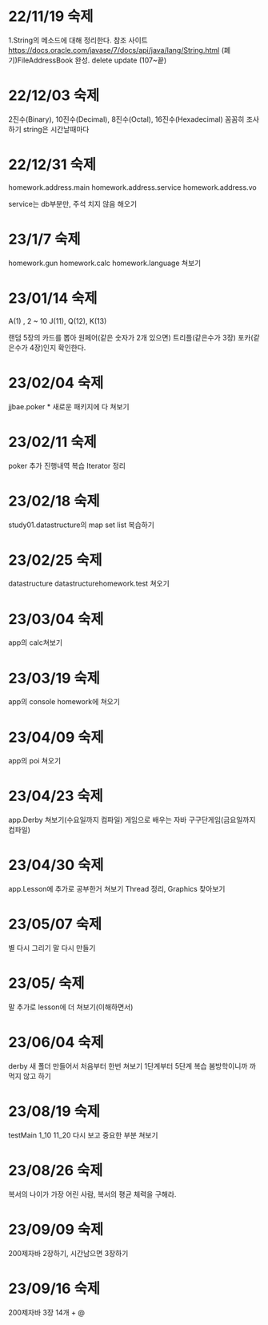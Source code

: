 22/11/19 숙제
=====
1.String의 메소드에 대해 정리한다. 
참조 사이트 https://docs.oracle.com/javase/7/docs/api/java/lang/String.html
(폐기)FileAddressBook 완성.
	delete update (107~끝)

# 22/12/03 숙제

2진수(Binary), 10진수(Decimal), 8진수(Octal), 16진수(Hexadecimal) 꼼꼼히 조사하기
string은 시간날때마다 
	

# 22/12/31 숙제

homework.address.main
homework.address.service
homework.address.vo

service는 db부분만, 주석 치지 않음
해오기

# 23/1/7 숙제

homework.gun
homework.calc
homework.language
쳐보기

# 23/01/14 숙제

A(1) , 2 ~ 10
J(11), Q(12), K(13)

랜덤 5장의 카드를 뽑아 원페어(같은 숫자가 2개 있으면) 트리플(같은수가 3장) 포카(같은수가 4장)인지 확인한다.

# 23/02/04 숙제
jjbae.poker * 새로운 패키지에 다 쳐보기

# 23/02/11 숙제
poker 추가 진행내역 복습
Iterator 정리

# 23/02/18 숙제
study01.datastructure의 map set list 복습하기

# 23/02/25 숙제
datastructure datastructurehomework.test 쳐오기

# 23/03/04 숙제
app의 calc쳐보기
# 23/03/19 숙제
app의 console homework에 쳐오기

# 23/04/09 숙제
app의 poi 쳐오기

# 23/04/23 숙제
app.Derby 쳐보기(수요일까지 컴파일)
게임으로 배우는 자바 구구단게임(금요일까지 컴파일)

# 23/04/30 숙제
app.Lesson에 추가로 공부한거 쳐보기
Thread 정리, Graphics 찾아보기

# 23/05/07 숙제
별 다시 그리기
말 다시 만들기

# 23/05/ 숙제
말 추가로 lesson에 더 쳐보기(이해하면서)

# 23/06/04 숙제
derby 새 폴더 만들어서 처음부터 한번 쳐보기
1단계부터 5단계 복습
봄방학이니까 까먹지 않고 하기

# 23/08/19 숙제
testMain 1_10
11_20
다시 보고 중요한 부분 쳐보기

# 23/08/26 숙제
복서의 나이가 가장 어린 사람, 복서의 평균 체력을 구해라.

# 23/09/09 숙제
200제자바 2장하기, 시간남으면 3장하기

# 23/09/16 숙제
200제자바 3장 14개 + @